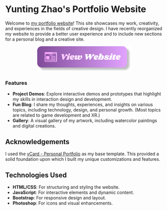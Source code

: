 # Yunting Zhao's Portfolio Website

Welcome to [my portfolio website](https://yuntingzh.github.io/HelloYunting/)! This site showcases my work, creativity, and experiences in the fields of creative design. I have recently reorganized my website to provide a better user experience and to include new sections for a personal blog and a creative site.
<p align="center">
  <a href="https://yuntingzh.github.io/HelloYunting/">
    <img src="./assets/images/AboutMe/btn_view_website.png" width="300" alt="View Website">
  </a>
</p>

### Features

- **Project Demos**: Explore interactive demos and prototypes that highlight my skills in interaction design and development.
- **Fun Blog**: I share my thoughts, experiences, and insights on various topics, including technology, design, and personal growth. (Most topics are related to game development and XR.)
- **Gallery**: A visual gallery of my artwork, including watercolor paintings and digital creations.

## Acknowledgements

I used the [vCard - Personal Portfolio](https://img.shields.io/github/repo-size/codewithsadee/vcard-personal-portfolio) as my base template. This provided a solid foundation upon which I built my unique customizations and features.

## Technologies Used

- **HTML/CSS**: For structuring and styling the website.
- **JavaScript**: For interactive elements and dynamic content.
- **Bootstrap**: For responsive design and layout.
- **Photoshop**: For icons and visual enhancements.
